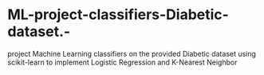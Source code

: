 # ML-project-classifiers-Diabetic-dataset.-
project Machine Learning classifiers on the provided Diabetic dataset using  scikit-learn to implement Logistic Regression and K-Nearest Neighbor
